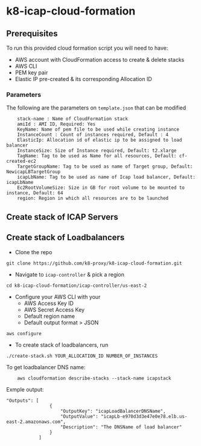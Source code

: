# k8-icap-cloud-formation


## Prerequisites
To run this provided cloud formation script you will need to have:

- AWS account with CloudFormation access to create & delete stacks
- AWS CLI
- PEM key pair
- Elastic IP pre-created & its corresponding Allocation ID

### Parameters
The following are the parameters on `template.json` that can be modified

```
    stack-name : Name of CloudFormation stack
    amiId : AMI ID, Required: Yes
    KeyName: Name of pem file to be used while creating instance
    InstanceCount : Count of instances required, Default : 4
    ElasticIp: Allocation id of elastic ip to be assigned to load balancer
    InstanceSize: Size of Instance required, Default: t2.xlarge
    TagName: Tag to be used as Name for all resources, Default: cf-created-ec2
    TargetGroupName: Tag to be used as name of Target group, Default: NewicapLBTargetGroup
    icapLbName: Tag to be used as name of Icap load balancer, Default: icapLbName
    Ec2RootVolumeSize: Size in GB for root volume to be mounted to instance, Default: 64
    region: Region in which all resources are to be launched
```

## Create stack of ICAP Servers

## Create stack of Loadbalancers

- Clone the repo 
```
git clone https://github.com/k8-proxy/k8-icap-cloud-formation.git
```
- Navigate to `icap-controller` & pick a region
```
cd k8-icap-cloud-formation/icap-controller/us-east-2
```
- Configure your AWS CLI with your
    - AWS Access Key ID
    - AWS Secret Access Key
    - Default region name
    - Default output format > JSON
```
aws configure
```
- To create stack of loadbalancers, run
```
./create-stack.sh YOUR_ALLOCATION_ID NUMBER_OF_INSTANCES
``` 

To get loadbalancer DNS name:
```shell
    aws cloudformation describe-stacks --stack-name icapstack
```
Exmple output:
```shell
"Outputs": [
                {
                    "OutputKey": "icapLoadBalancerDNSName",
                    "OutputValue": "icapLb-e970d3d3e47e0e78.elb.us-east-2.amazonaws.com",
                    "Description": "The DNSName of load balancer"
                }
            ]
```